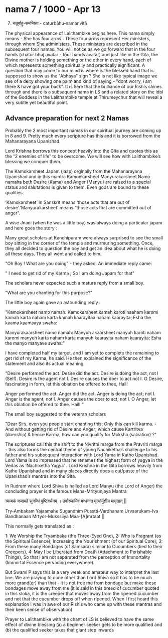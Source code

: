 # nama  7 / 1000 -  Apr 13 

7. चतुर्बाहु-समन्विता  - caturbāhu-samanvitā

The physical appearance of Lalithambike begins here. This nama simply means - She has four arms . These four arms represent Her ministers, through whom She administers.  These ministers are described in the subsequent four namas. You will notice as we go forward that in the four hands  (chatur bhuj avatar - four hands avatar) and just like in the Gita, the Divine mother is holding something or the other in every hand, each of which represents something spiritually and practically significant. A question that may come to our mind is where is the blessed hand that is supposed to show us the "Abhaya" sign ?  She is not like typical image we see of a deity showing one palm and kind of saying -  "dont worry, i am there & have got your back".   It is here that the brilliance of our Rishis shines through and there is a subsequent nama in LS and a related story on the idol of the Goddess in the Lalithambike temple at Thirumeychur that will reveal a very subtle yet beautiful point.

## Advance preparation for next 2 Namas

Probably the 2 most important namas in our spiritual journey are coming up in 8 and 9. Pretty much every scripture has this and it is borrowed from the Mahanarayana Upanishad. 

Lord Krishna borrows this concept heavily into the Gita and quotes this as  the “2 enemies of life” to be overcome. We will see how with Lalithambike’s blessing we conquer them. 

The Kamokarsheet Japam  (jaap) orginally from the Mahanarayana Upanishad and in this mantra Kamoekarsheet Manyurakarsheet Namo namaha both Desire (Kama) and Anger (Manyu) are raised to a special  status and salutations is given to them. Even gods are bound to  these qualities.

‘Kamokarsheet’ in Sanskrit means ‘those acts that are out of desire’.‘Manyurakarsheet’   means “those acts that are committed out of anger”.

A wise Jnani (when he was a little boy) was always doing a particular japam and here goes the story : 

Many great scholars at Kanchipuram were always surprised to see the small boy sitting in the corner of the temple and murmuring something. Once, they all decided to question the boy and get an idea about what he is doing all these days. They all went and called to him.

"Oh Boy ! What are you doing" - they asked. An immediate reply came: 

" I need to get rid of my Karma ; So I am doing Japam for that"

The scholars never expected such a mature reply from a small boy. 

"What are you chanting for this purpose?"

The little boy again gave an astounding reply  : 

"Kamokarsheet namo namah: Kamokarsheet
kamah karoti naaham karomi
kamah karta naham karta
kamah kaarayitaa naham kaarayita;
Esha the kaama kaamaaya swaha:

Manyurakaarsheet namo namah: Manyuh akaarsheet
manyuh karoti naham karomi
manyuh karta naham karta
manyuh kaarayita naham kaarayita;
Esha the manyo manyave swaha:"

I have  completed half my target, and I am yet to complete the remaining to get rid of my Karma, he said. He then explained the significance of the statement and also its actual meaning.

"Desire performed the act. Desire did the act. Desire is doing the act, not I (Self). Desire is the agent not I. Desire causes the doer to act not I. O Desire, fascinating in form, let this oblation be offered to thee, Hail!

Anger performed the act. Anger did the act. Anger is doing the act; not I. Anger is the agent; not I. Anger causes the doer to act; not I. O Anger, let this oblation be offered to thee. Hail! " 

The small boy suggested to the veteran scholars 

"Dear Sirs, even you people start chanting this; Only this can kill karma. - And without getting rid of Desire and Anger; which cause Kartritva (doership) & hence Karma, how can you qualify for Moksha (salvation) ?" 

The scriptures call this the shift to the Nivrithi marga from the Pravriti marga  - this also forms the central theme of young Nachiketha’s challenge to his father and his subsequent interaction with Lord Yama in Katho Upanishad. Lord Yama is so impressed that he renames the highest form of yagya in the Vedas as  ‘Nachiketha Yagya’ . Lord Krishna in the Gita borrows heavily from Katho Upanishad and in many places directly does a cut/paste of the Upanishad’s mantras into the Gita. 

In Rudram where Lord Shiva is hailed as Lord Manyu (the Lord of Anger)  the concluding prayer is the famous Maha-Mrityunjaya Mantra 

त्र्यम्बकं यजामहे सुगन्धिं पुष्टिवर्धनम् ।
उर्वारुकमिव बन्धनात् मृत्योर्मुक्षीय मामृतात् || 

Try-Ambakam Yajaamahe 
Sugandhim Pusstti-Vardhanam
Urvaarukam-Iva Bandhanaan 
Mrtyor-Mukssiiya Maa-[A]mrtaat ||

This normally gets translated as : 

1: We Worship the Tryambaka (the Three-Eyed One), 
2: Who is Fragrant (as the Spiritual Essence), Increasing the Nourishment (of our Spiritual Core);
3: From these many Bondages (of Samsara) similar to Cucumbers (tied to their Creepers),
4: May I be Liberated from Death (Attachment to Perishable Things), So that I am not separated from the perception of Immortality (Immortal Essence pervading everywhere). 

But Swami P says this is a very weak and amateur way to interpret the last line. We are praying to none other than Lord Shiva so it has to be much more grand(er) than that - it is not free me from bondage but make these bondages move away from me (it is said in this breed of cucumber quoted in this sloka, it is the creeper that moves away from the ripened cucumber and not that the cucumber drops off when ripened. When I first heard this explanation I was in awe of our Rishis who came up with these mantras and their keen sense of observation) 

Prayer to Lalithambike with the chant of LS is believed to have the same effect of divine blessing (a) a beginner seeker gets to be more qualified  and (b) the qualified seeker takes that giant step inwards
